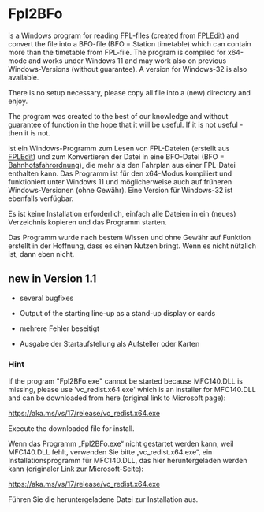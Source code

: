 ﻿# Fpl2BFo

is a Windows program for reading FPL-files (created from [FPLEdit](https://fahrplan.manuelhu.de/)) and convert the file into a BFO-file (BFO = Station timetable) which can contain more than the timetable from FPL-file.
The program is compiled for x64-mode and works under Windows 11 and may work also on previous Windows-Versions (without guarantee). A version for Windows-32 is also available.<br>

There is no setup necessary, please copy all file into a (new) directory and enjoy.<br>

The program was created to the best of our knowledge and without guarantee of function in the hope that it will be useful.
If it is not useful - then it is not.

ist ein Windows-Programm zum Lesen von FPL-Dateien (erstellt aus [FPLEdit](https://fahrplan.manuelhu.de/)) und zum Konvertieren der Datei in eine BFO-Datei (BFO = [Bahnhofsfahrordnung](https://de.wikipedia.org/wiki/Fahrplan_f%C3%BCr_Zugmeldestellen)), die mehr als den Fahrplan aus einer FPL-Datei enthalten kann.
Das Programm ist für den x64-Modus kompiliert und funktioniert unter Windows 11 und möglicherweise auch auf früheren Windows-Versionen (ohne Gewähr). Eine Version für Windows-32 ist ebenfalls verfügbar.<br>

Es ist keine Installation erforderlich, einfach alle Dateien in ein (neues) Verzeichnis kopieren und das Programm starten.<br>

Das Programm wurde nach bestem Wissen und ohne Gewähr auf Funktion erstellt in der Hoffnung, dass es einen Nutzen bringt.
Wenn es nicht nützlich ist, dann eben nicht.

## new in Version 1.1
- several bugfixes
- Output of the starting line-up as a stand-up display or cards

- mehrere Fehler beseitigt
- Ausgabe der Startaufstellung als Aufsteller oder Karten

### Hint
If the program "Fpl2BFo.exe" cannot be started because MFC140.DLL is missing,
please use 'vc_redist.x64.exe' which is an installer for MFC140.DLL and can be downloaded from here (original link to Microsoft page):

https://aka.ms/vs/17/release/vc_redist.x64.exe 

Execute the downloaded file for install.

Wenn das Programm „Fpl2BFo.exe“ nicht gestartet werden kann, weil MFC140.DLL fehlt,
verwenden Sie bitte „vc_redist.x64.exe“, ein Installationsprogramm für MFC140.DLL, das hier heruntergeladen werden kann (originaler Link zur Microsoft-Seite):

https://aka.ms/vs/17/release/vc_redist.x64.exe

Führen Sie die heruntergeladene Datei zur Installation aus.